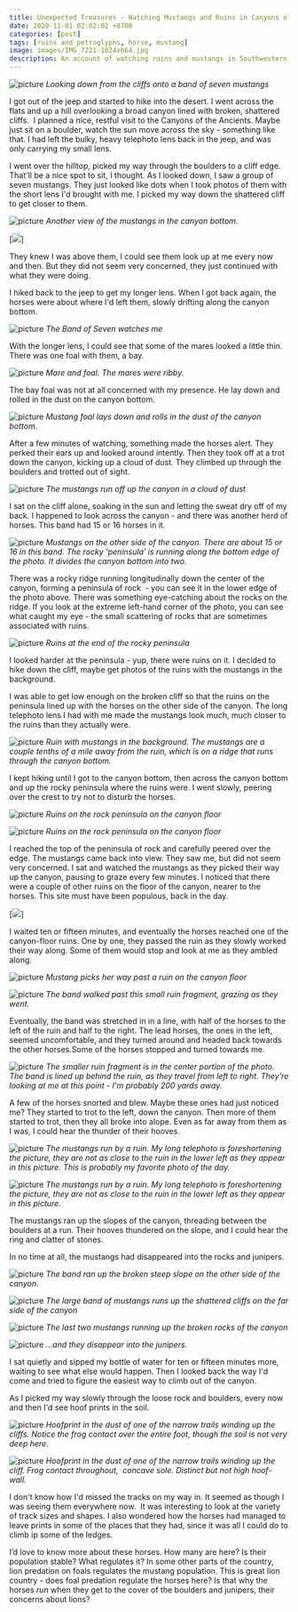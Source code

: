 ```yaml
---
title: Unexpected Treasures - Watching Mustangs and Ruins in Canyons of the Ancients
date: 2020-11-01 02:02:02 +0700
categories: [post]
tags: [ruins and petroglyphs, horse, mustang]
image: images/IMG_7221-1024x664.jpg
description: An account of watching ruins and mustangs in Southwestern Colorado
---
```


![picture](images/IMG_7109-1024x803.jpg)
*Looking down from the cliffs onto a band of seven mustangs*

I got out of the jeep and started to hike into the desert. I went across the flats and up a hill overlooking a broad canyon lined with broken, shattered cliffs.  I planned a nice, restful visit to the Canyons of the Ancients. Maybe just sit on a boulder, watch the sun move across the sky - something like that. I had left the bulky, heavy telephoto lens back in the jeep, and was only carrying my small lens.

I went over the hilltop, picked my way through the boulders to a cliff edge. That'll be a nice spot to sit, I thought. As I looked down, I saw a group of seven mustangs. They just looked like dots when I took photos of them with the short lens I'd brought with me. I picked my way down the shattered cliff to get closer to them.


![picture](images/IMG_7114-682x1024.jpg)
*Another view of the mustangs in the canyon bottom.*

[![](images/IMG_7118-1024x706.jpg)]

They knew I was above them, I could see them look up at me every now and then. But they did not seem very concerned, they just continued with what they were doing.

I hiked back to the jeep to get my longer lens. When I got back again, the horses were about where I'd left them, slowly drifting along the canyon bottom.

![picture](images/IMG_7151-1024x733.jpg)
*The Band of Seven watches me*

With the longer lens, I could see that some of the mares looked a little thin. There was one foal with them, a bay.

![picture](images/IMG_7139-1024x710.jpg)
*Mare and foal. The mares were ribby.*

The bay foal was not at all concerned with my presence. He lay down and rolled in the dust on the canyon bottom.

![picture](images/IMG_7143-1024x682.jpg)
*Mustang foal lays down and rolls in the dust of the canyon bottom.*

After a few minutes of watching, something made the horses alert. They perked their ears up and looked around intently. Then they took off at a trot down the canyon, kicking up a cloud of dust. They climbed up through the boulders and trotted out of sight.

![picture](images/IMG_7153-1024x649.jpg)
*The mustangs run off up the canyon in a cloud of dust*

I sat on the cliff alone, soaking in the sun and letting the sweat dry off of my back. I happened to look across the canyon - and there was another herd of horses. This band had 15 or 16 horses in it.

![picture](images/IMG_7115-1024x682.jpg)
*Mustangs on the other side of the canyon. There are about 15 or 16 in this band. The rocky ‘peninsula’ is running along the bottom edge of the photo. It divides the canyon bottom into two.*

There was a rocky ridge running longitudinally down the center of the canyon, forming a peninsula of rock  - you can see it in the lower edge of the photo above. There was something eye-catching about the rocks on the ridge. If you look at the extreme left-hand corner of the photo, you can see what caught my eye - the small scattering of rocks that are sometimes associated with ruins.

![picture](images/A648EA15-7D59-48CD-A12B-C29ECE6DFC8B-1024x765.jpeg)
*Ruins at the end of the rocky peninsula*

I looked harder at the peninsula - yup, there were ruins on it. I decided to hike down the cliff, maybe get photos of the ruins with the mustangs in the background.

I was able to get low enough on the broken cliff so that the ruins on the peninsula lined up with the horses on the other side of the canyon. The long telephoto lens I had with me made the mustangs look much, much closer to the ruins than they actually were.

![picture](images/IMG_7146-1-1024x737.jpg)
*Ruin with mustangs in the background. The mustangs are a couple tenths of a mile away from the ruin, which is on a ridge that runs through the canyon bottom.*

I kept hiking until I got to the canyon bottom, then across the canyon bottom and up the rocky peninsula where the ruins were. I went slowly, peering over the crest to try not to disturb the horses.

![picture](images/IMG_7157-639x1024.jpg)
*Ruins on the rock peninsula on the canyon floor*

![picture](images/IMG_7172-682x1024.jpg)
*Ruins on the rock peninsula on the canyon floor*

I reached the top of the peninsula of rock and carefully peered over the edge. The mustangs came back into view. They saw me, but did not seem very concerned. I sat and watched the mustangs as they picked their way up the canyon, pausing to graze every few minutes. I noticed that there were a couple of other ruins on the floor of the canyon, nearer to the horses. This site must have been populous, back in the day.

[![](images/1FCA1D7B-2F61-443F-B608-CC63D3B4956A-1024x682.jpeg)]

I waited ten or fifteen minutes, and eventually the horses reached one of the canyon-floor ruins. One by one, they passed the ruin as they slowly worked their way along. Some of them would stop and look at me as they ambled along.

![picture](images/IMG_7187-1024x671.jpg)
*Mustang picks her way past a ruin on the canyon floor*

![picture](images/IMG_7190-691x1024.jpg)
*The band walked past this small ruin fragment, grazing as they went.*

Eventually, the band was stretched in in a line, with half of the horses to the left of the ruin and half to the right. The lead horses, the ones in the left, seemed uncomfortable, and they turned around and headed back towards the other horses.Some of the horses stopped and turned towards me.

![picture](images/IMG_7211-1024x682.jpg)
*The smaller ruin fragment is in the center portion of the photo. The band is lined up behind the ruin, as they travel from left to right. They're looking at me at this point - I'm probably 200 yards away.*

A few of the horses snorted and blew. Maybe these ones had just noticed me? They started to trot to the left, down the canyon. Then more of them started to trot, then they all broke into alope. Even as far away from them as I was, I could hear the thunder of their hooves.

![picture](images/IMG_7217-1024x682.jpg)
*The mustangs run by a ruin. My long telephoto is foreshortening the picture, they are not as close to the ruin in the lower left as they appear in this picture. This is probably my favorite photo of the day.*

![picture](images/IMG_7221-1024x664.jpg)
*The mustangs run by a ruin. My long telephoto is foreshortening the picture, they are not as close to the ruin in the lower left as they appear in this picture.*

The mustangs ran up the slopes of the canyon, threading between the boulders at a run. Their hooves thundered on the slope, and I could hear the ring and clatter of stones.

In no time at all, the mustangs had disappeared into the rocks and junipers.

![picture](images/IMG_7228-1024x711.jpg)
*The band ran up the broken steep slope on the other side of the canyon.*

![picture](images/IMG_7234-1024x728.jpg)
*The large band of mustangs runs up the shattered cliffs on the far side of the canyon*

![picture](images/IMG_7230-1024x753.jpg)
*The last two mustangs running up the broken rocks of the canyon*

![picture](images/IMG_7231-1024x697.jpg)
*...and they disappear into the junipers.*

I sat quietly and sipped my bottle of water for ten or fifteen minutes more, waiting to see what else would happen. Then I looked back the way I'd come and tried to figure the easiest way to climb out of the canyon.

As I picked my way slowly through the loose rock and boulders, every now and then I'd see hoof prints in the soil.

![picture](images/IMG_7259-1024x682.jpg)
*Hoofprint in the dust of one of the narrow trails winding up the cliffs. Notice the frog contact over the entire foot, though the soil is not very deep here.*

![picture](images/IMG_7262-1024x717.jpg)
*Hoofprint in the dust of one of the narrow trails winding up the cliff. Frog contact throughout,  concave sole. Distinct but not high hoof-wall.*

I don't know how I'd missed the tracks on my way in. It seemed as though I was seeing them everywhere now.  It was interesting to look at the variety of track sizes and shapes. I also wondered how the horses had managed to leave prints in some of the places that they had, since it was all I could do to climb ip some of the ledges.

I’d love to know more about these horses. How many are here? Is their population stable? What regulates it? In some other parts of the country, lion predation on foals regulates the mustang population. This is great lion country - does foal predation regulate the horses here? Is that why the horses _run_ when they get to the cover of the boulders and junipers, their concerns about lions?